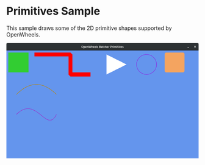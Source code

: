 # Primitives Sample

This sample draws some of the 2D primitive shapes supported by OpenWheels.

![screenshot](scrot.png)


